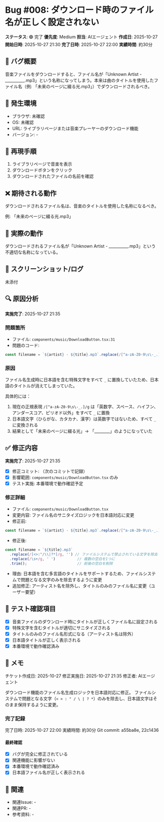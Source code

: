 # Bug #008: ダウンロード時のファイル名が正しく設定されない

**ステータス**: 🟢 完了
**優先度**: Medium
**担当**: AIエージェント
**作成日**: 2025-10-27
**開始日時**: 2025-10-27 21:30
**完了日時**: 2025-10-27 22:00
**実績時間**: 約30分

## 🐛 バグ概要

音楽ファイルをダウンロードすると、ファイル名が「Unknown Artist - __________.mp3」という名称になってしまう。本来は曲のタイトルを使用したファイル名（例: 「未来のページに綴る光.mp3」）でダウンロードされるべき。

## 📍 発生環境

- ブラウザ: 未確認
- OS: 未確認
- URL: ライブラリページまたは音楽プレーヤーのダウンロード機能
- バージョン: -

## 🔄 再現手順

1. ライブラリページで音楽を表示
2. ダウンロードボタンをクリック
3. ダウンロードされたファイルの名前を確認

## ❌ 期待される動作

ダウンロードされるファイル名は、音楽のタイトルを使用した名称になるべき。

例: 「未来のページに綴る光.mp3」

## 🚨 実際の動作

ダウンロードされるファイル名が「Unknown Artist - __________.mp3」という不適切な名称になっている。

## 📸 スクリーンショット/ログ

未添付

## 🔍 原因分析

**実施完了**: 2025-10-27 21:35

### 問題箇所
- ファイル: `components/music/DownloadButton.tsx:31`
- 問題のコード:
```typescript
const filename = `${artist} - ${title}.mp3`.replace(/[^a-zA-Z0-9\s\-_.]/g, '_');
```

### 原因
ファイル名生成時に日本語を含む特殊文字をすべて `_` に置換していたため、日本語のタイトルが消えてしまっていた。

具体的には：
1. 現在の正規表現 `/[^a-zA-Z0-9\s\-_.]/g` は「英数字、スペース、ハイフン、アンダースコア、ピリオド以外」をすべて `_` に置換
2. 日本語文字（ひらがな、カタカナ、漢字）は英数字ではないため、すべて `_` に変換される
3. 結果として「未来のページに綴る光」→ 「________」のようになっていた

## ✅ 修正内容

**実施完了**: 2025-10-27 21:35

- [x] 修正コミット: （次のコミットで記録）
- [x] 影響範囲: `components/music/DownloadButton.tsx` のみ
- [x] テスト実施: 本番環境で動作確認予定

### 修正詳細
- ファイル: `components/music/DownloadButton.tsx`
- 変更内容: ファイル名のサニタイズロジックを日本語対応に変更
- 修正前:
```typescript
const filename = `${artist} - ${title}.mp3`.replace(/[^a-zA-Z0-9\s\-_.]/g, '_');
```
- 修正後:
```typescript
const filename = `${title}.mp3`
  .replace(/[<>:"/\\|?*]/g, '') // ファイルシステムで禁止されている文字を除去
  .replace(/\s+/g, ' ')          // 複数の空白を1つに
  .trim();                       // 前後の空白を削除
```
- 理由: 日本語を含む多言語のタイトルをサポートするため、ファイルシステムで問題となる文字のみを除去するように変更
- 追加修正: アーティスト名を除外し、タイトルのみのファイル名に変更（ユーザー要望）

## 🧪 テスト確認項目

- [x] 音楽ファイルのダウンロード時にタイトルが正しくファイル名に設定される
- [x] 特殊文字を含むタイトルが適切にサニタイズされる
- [x] タイトルのみのファイル名形式になる（アーティスト名は除外）
- [x] 日本語タイトルが正しく表示される
- [x] 本番環境で動作確認済み

## 📝 メモ

チケット作成日: 2025-10-27
修正実施日: 2025-10-27 21:35
修正者: AIエージェント

ダウンロード機能のファイル名生成ロジックを日本語対応に修正。
ファイルシステムで問題となる文字（`< > : " / \ | ? *`）のみを除去し、日本語文字はそのまま保持するように変更。

### 完了記録
完了日時: 2025-10-27 22:00
実績時間: 約30分
Git commit: a55ba8e, 22c1436

#### 最終確認
- [x] バグが完全に修正されている
- [x] 関連機能に影響がない
- [x] 本番環境で動作確認済み
- [x] 日本語ファイル名が正しく表示される

## 🔗 関連

- 関連Issue: -
- 関連PR: -
- 参考資料: -
